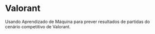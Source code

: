 # Valorant
 Usando Aprendizado de Máquina para prever resultados de partidas do cenário competitivo de Valorant.
